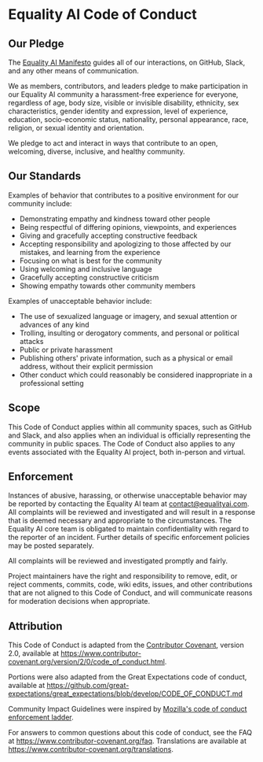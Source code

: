 # Equality AI Code of Conduct

## Our Pledge

The [Equality AI Manifesto][manifesto] guides all of our interactions, on GitHub, Slack, and any other means of communication. 

We as members, contributors, and leaders pledge to make participation in our
Equality AI community a harassment-free experience for everyone, regardless of age, body
size, visible or invisible disability, ethnicity, sex characteristics, gender
identity and expression, level of experience, education, socio-economic status,
nationality, personal appearance, race, religion, or sexual identity
and orientation.

We pledge to act and interact in ways that contribute to an open, welcoming,
diverse, inclusive, and healthy community.

## Our Standards

Examples of behavior that contributes to a positive environment for our
community include:

* Demonstrating empathy and kindness toward other people
* Being respectful of differing opinions, viewpoints, and experiences
* Giving and gracefully accepting constructive feedback
* Accepting responsibility and apologizing to those affected by our mistakes,
  and learning from the experience
* Focusing on what is best for the community 
* Using welcoming and inclusive language
* Gracefully accepting constructive criticism
* Showing empathy towards other community members

Examples of unacceptable behavior include:

* The use of sexualized language or imagery, and sexual attention or
  advances of any kind
* Trolling, insulting or derogatory comments, and personal or political attacks
* Public or private harassment
* Publishing others' private information, such as a physical or email
  address, without their explicit permission
* Other conduct which could reasonably be considered inappropriate in a
  professional setting

## Scope

This Code of Conduct applies within all community spaces, such as GitHub and Slack, and also applies when
an individual is officially representing the community in public spaces.  The Code of Conduct also applies to any events associated with the Equality AI project, both in-person and virtual.

## Enforcement

Instances of abusive, harassing, or otherwise unacceptable behavior may be
reported by contacting the Equality AI team at contact@equalityai.com.  
All complaints will be reviewed and investigated and will result in a response that
is deemed necessary and appropriate to the circumstances. The Equality AI core team is
obligated to maintain confidentiality with regard to the reporter of an incident.
Further details of specific enforcement policies may be posted separately.

All complaints will be reviewed and investigated promptly and fairly.

Project maintainers have the right and responsibility to remove, edit, or reject
comments, commits, code, wiki edits, issues, and other contributions that are
not aligned to this Code of Conduct, and will communicate reasons for moderation
decisions when appropriate.

## Attribution

This Code of Conduct is adapted from the [Contributor Covenant][homepage],
version 2.0, available at
https://www.contributor-covenant.org/version/2/0/code_of_conduct.html.

Portions were also adapted from the Great Expectations code of conduct, available at https://github.com/great-expectations/great_expectations/blob/develop/CODE_OF_CONDUCT.md

Community Impact Guidelines were inspired by [Mozilla's code of conduct
enforcement ladder](https://github.com/mozilla/diversity).

[homepage]: https://www.contributor-covenant.org
[manifesto]: https://github.com/EqualityAI/responsible_mlops/blob/main/MANIFESTO.md

For answers to common questions about this code of conduct, see the FAQ at
https://www.contributor-covenant.org/faq. Translations are available at
https://www.contributor-covenant.org/translations.
